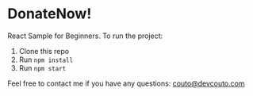 # DonateNow!
React Sample for Beginners.
To run the project:

1. Clone this repo
2. Run `npm install`
3. Run `npm start`

Feel free to contact me if you have any questions: couto@devcouto.com